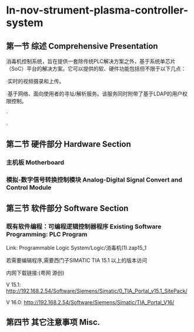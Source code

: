# In-nov-strument-plasma-controller-system


## 第一节 综述 Comprehensive Presentation

消毒机控制系统，旨在提供一套除传统PLC解决方案之外，基于系统单芯片（SoC）平台的解决方案。它可以提供的软、硬件功能包括但不限于以下几点：

·实时的视频摄录和上传。

·基于网络、面向使用者的寻址/解析服务。该服务同时附带了基于LDAP的用户权限控制。

·

·


## 第二节 硬件部分 Hardware Section

### 主机板 Motherboard





### 模拟-数字信号转换控制模块 Analog-Digital Signal Convert and Control Module






## 第三节 软件部分 Software Section

### 既有软件编程：可编程逻辑控制器程序 Existing Software Programming: PLC Program

Link: Programmable Logic System/Logic/消毒机(1).zap15_1

若需要编辑程序,需要西门子SIMATIC TIA 15.1 以上的版本访问

内网下载链接:(粤网 源创)

V 15.1: http://192.168.2.54/Software/Siemens/Simatic/0_TIA_Portal_v15.1_SitePack/

V 16.0: http://192.168.2.54/Software/Siemens/Simatic/TIA_Portal_V16/







## 第四节 其它注意事项 Misc.




